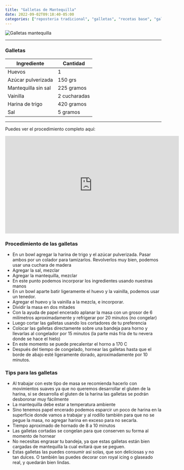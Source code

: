 ```yaml
---
title: "Galletas de Mantequilla"
date: 2022-09-02T09:18:40-05:00
categories: ["reposteria tradicional", "galletas", "recetas base", "galletas de mantequilla"]
---
```

![Galletas mantequilla](../../images/galletas_mantequilla.jpg)
___
### Galletas 

| Ingrediente | Cantidad |
| ----------- | ----------- |
| Huevos | 1 |
| Azúcar pulverizada | 150 grs |
| Mantequilla sin sal | 225 gramos |
| Vainilla | 2 cucharadas | 
| Harina de trigo | 420 gramos |
| Sal | 5 gramos |
___

Puedes ver el procedimiento completo aquí: 
<iframe width="560" height="315" src="https://www.youtube.com/embed/zx826Ujk9SM" title="YouTube video player" frameborder="0" allow="accelerometer; autoplay; clipboard-write; encrypted-media; gyroscope; picture-in-picture" allowfullscreen></iframe>

### Procedimiento de las galletas
- En un bowl agregar la harina de trigo y el azúcar pulverizada. Pasar ambos por un colador para tamizarlos. Revolverlos muy bien, podemos usar una cuchara de madera
- Agregar la sal, mezclar
- Agregar la mantequilla, mezclar
- En este punto podemos incorporar los ingredientes usando nuestras manos
- En un bowl aparte batir ligeramente el huevo y la vainilla, podemos usar un tenedor. 
- Agregar el huevo y la vainilla a la mezcla, e incorporar.
- Dividir la masa en dos mitades
- Con la ayuda de papel encerado aplanar la masa con un grosor de 6 milímetros aproximadamente y refrigerar por 20 minutos (no congelar)
- Luego cortar las galletas usando los cortadores de tu preferencia
- Colocar las galletas directamente sobre una bandeja para horno y llevarlas al congelador por 15 minutos (la parte más fria de tu nevera donde se hace el hielo)
- En este momento se puede precalentar el horno a 170 C
- Después del tiempo de congelado, hornear las galletas hasta que el borde de abajo esté ligeramente dorado, aproximadamente por 10 minutos.

### Tips para las galletas
- Al trabajar con este tipo de masa se recomienda hacerlo con movimientos suaves ya que no queremos desarrollar el gluten de la harina, si se desarrolla el gluten de la harina las galletas se podrán desboronar muy fácilmente
- La mantequilla debe estar a temperatura ambiente
- Sino tenemos papel encerado podemos esparcir un poco de harina en la superficie donde vamos a trabajar y al rodillo también para que no se pegue la masa, no agregar harina en exceso para no secarla.
- Tiempo aproximado de hornado de 8 a 10 minutos
- Las galletas cortadas se congelan para que conserven su forma al momento de hornear
- No necesitas engrasar tu bandeja, ya que estas galletas están bien cargadas de mantequilla la cual evitará que se peguen.
- Estas galletas las puedes consumir así solas, que son deliciosas y no tan dulces. O también las puedes decorar con royal icing o glaseado real, y quedarán bien lindas.
